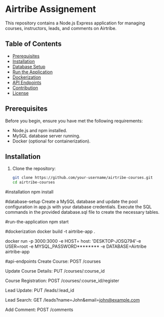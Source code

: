 # Airtribe Assignement

This repository contains a Node.js Express application for managing courses, instructors, leads, and comments on Airtribe.

## Table of Contents

- [Prerequisites](#prerequisites)
- [Installation](#installation)
- [Database Setup](#database-setup)
- [Run the Application](#run-the-application)
- [Dockerization](#dockerization)
- [API Endpoints](#api-endpoints)
- [Contribution](#contribution)
- [License](#license)

## Prerequisites

Before you begin, ensure you have met the following requirements:

- Node.js and npm installed.
- MySQL database server running.
- Docker (optional for containerization).

## Installation

1. Clone the repository:

   ```bash
   git clone https://github.com/your-username/airtribe-courses.git
   cd airtribe-courses


#installation
npm install

#database-setup
Create a MySQL database and update the pool configuration in app.js with your database credentials.
Execute the SQL commands in the provided database.sql file to create the necessary tables.

#run-the-application
npm start

#dockerization
docker build -t airtribe-app .

docker run -p 3000:3000 -e HOST=  host: 'DESKTOP-JOSQ794'-e USER=root -e MYSQL_PASSWORD******** -e DATABASE=Airtribe airtribe-app



#api-endpoints
Create Course:
POST /courses

Update Course Details:
PUT /courses/:course_id

Course Registration:
POST /courses/:course_id/register

Lead Update:
PUT /leads/:lead_id

Lead Search:
GET /leads?name=John&email=john@example.com

Add Comment:
POST /comments
